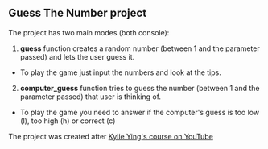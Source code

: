 ## Guess The Number project

The project has two main modes (both console):

1. **guess** function creates a random number (between 1 and the parameter passed) and lets the user guess it.
  * To play the game just input the numbers and look at the tips.

2. **computer_guess** function tries to guess the number (between 1 and the parameter passed) that user is thinking of.
  * To play the game you need to answer if the computer's guess is too low (l), too high (h) or correct (c)

 The project was created after [Kylie Ying's course on YouTube](https://www.youtube.com/ycubed )


